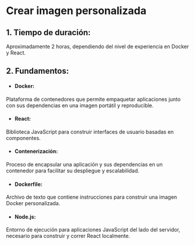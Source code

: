 # Crear imagen personalizada
## 1. Tiempo de duración:
Aproximadamente 2 horas, dependiendo del nivel de experiencia en Docker y React.
## 2. Fundamentos:
- #### Docker:
Plataforma de contenedores que permite empaquetar aplicaciones junto con sus dependencias en una imagen portátil y reproducible.
- #### React: 
Biblioteca JavaScript para construir interfaces de usuario basadas en componentes.
- #### Contenerización: 
Proceso de encapsular una aplicación y sus dependencias en un contenedor para facilitar su despliegue y escalabilidad.
- #### Dockerfile:
Archivo de texto que contiene instrucciones para construir una imagen Docker personalizada.
- #### Node.js: 
Entorno de ejecución para aplicaciones JavaScript del lado del servidor, necesario para construir y correr React localmente.

